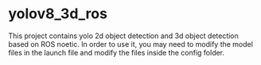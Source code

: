 # yolov8_3d_ros
This project contains yolo 2d object detection and 3d object detection based on ROS noetic. In order to use it, you may need to modify the model files in the launch file and modify the files inside the config folder.